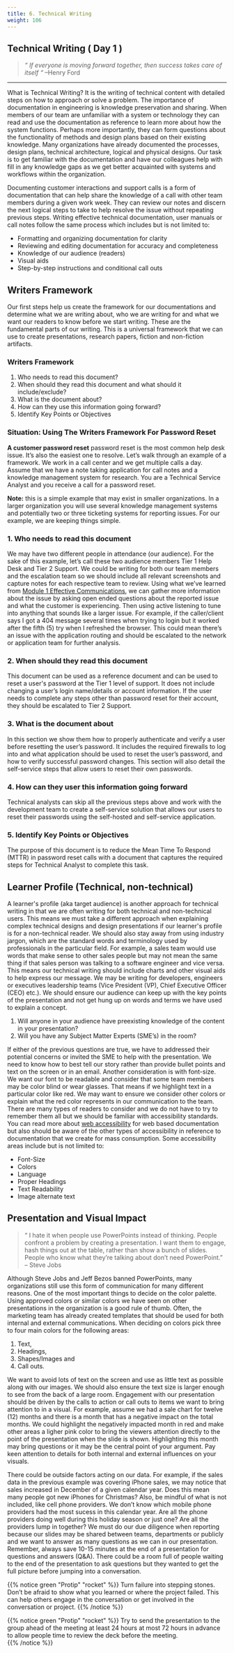 ```yaml
---
title: 6. Technical Writing 
weight: 106
---
```


## Technical Writing ( Day 1 )
> _“ If everyone is moving forward together, then success takes care of itself “_ –Henry Ford
***

What is Technical Writing? It is the writing of technical content with detailed steps on how to approach or solve a problem. The importance of documentation in engineering is knowledge preservation and sharing. When members of our team are unfamiliar with a system or technology they can read and use the documentation as reference to learn more about how the system functions. Perhaps more importantly, they can form questions about the functionality of methods and design plans based on their existing knowledge. Many organizations have already documented the processes, design plans, technical architecture, logical and physical designs. Our task is to get familiar with the documentation and have our colleagues help with fill in any knowledge gaps as we get better acquainted with systems and workflows within the organization. 

Documenting customer interactions and support calls is a form of documentation that can help share the knowledge of a call with other team members during a given work week. They can review our notes and discern the next logical steps to take to help resolve the issue without repeating previous steps. Writing effective technical documentation, user manuals or call notes follow the same process which includes but is not limited to:

* Formatting and organizing documentation for clarity
* Reviewing and editing documentation for accuracy and completeness
* Knowledge of our audience (readers)
* Visual aids 
* Step-by-step instructions and conditional call outs 

## Writers Framework 

Our first steps help us create the framework for our documentations and determine what we are writing about, who we are writing for and what we want our readers to know before we start writing. These are the fundamental parts of our writing. This is a universal framework that we can use to create presentations, research papers, fiction and non-fiction artifacts. 

### Writers Framework 
1. Who needs to read this document?    
2. When should they read this document and what should it include/exclude?
3. What is the document about? 
4. How can they use this information going forward?  
5. Identify Key Points or Objectives 

### Situation: Using The Writers Framework For Password Reset 

**A customer password reset** password reset is the most common help desk issue. It’s also the easiest one to resolve. Let’s walk through an example of a framework. We work in a call center and we get multiple calls a day. Assume that we have a note taking application for call notes and a knowledge management system for research. You are a Technical Service Analyst and you receive a call for a password reset. 

**Note:** this is a simple example that may exist in smaller organizations. In a larger organization you will use several knowledge management systems and potentially two or three ticketing systems for reporting issues. For our example, we are keeping things simple. 

### 1. Who needs to read this document

We may have two different people in attendance (our audience). For the sake of this example, let’s call these two audience members Tier 1 Help Desk and Tier 2 Support. We could be writing for both our team members and the escalation team so we should include all relevant screenshots and capture notes for each respective team to review.  Using what we’ve learned from [Module 1 Effective Communications](../Day-1/_index.md), we can gather more information about the issue by asking open ended questions about the reported issue and what the customer is experiencing. Then using active listening to tune into anything that sounds like a larger issue. For example, if the caller/client says I got a 404 message several times when trying to login but it worked after the fifth (5) try when I refreshed the browser. This could mean there’s an issue with the application routing and should be escalated to the network or application team for further analysis. 

### 2. When should they read this document 

This document can be used as a reference document and can be used to reset a user's password at the Tier 1 level of support. It does not include changing a user’s login name/details or account information. If the user needs to complete any steps other than password reset for their account, they should be escalated to Tier 2 Support. 

### 3. What is the document about 

In this section we show them how to properly authenticate and verify a user before resetting the user’s password. It includes the required firewalls to log into and what application should be used to reset the user’s password, and how to verify successful password changes. This section will also detail the self-service steps that allow users to reset their own passwords. 

### 4. How can they user this information going forward

Technical analysts can skip all the previous steps above and work with the development team to create a self-service solution that allows our users to reset their passwords using the self-hosted and self-service application. 

### 5. Identify Key Points or Objectives

The purpose of this document is to reduce the Mean Time To Respond (MTTR) in password reset calls with a document that captures the required steps for Technical Analyst to complete this task. 

## Learner Profile (Technical, non-technical)

A learner's profile (aka target audience) is another approach for technical writing in that we are often writing for both technical and non-technical users. This means we must take a different approach when explaining complex technical designs and design presentations if our learner's profile is for a non-technical reader. We should also stay away from using industry jargon, which are the standard words and terminology used by professionals in the particular field. For example, a sales team would use words that make sense to other sales people but may not mean the same thing if that sales person was talking to a software engineer and vice versa. This means our technical writing should include charts and other visual aids to help express our message. We may be writing for developers, engineers or executives leadership teams (Vice President (VP), Chief Executive Officer (CEO) etc.). We should ensure our audience can keep up with the key points of the presentation and not get hung up on words and terms we have used to explain a concept.

1. Will anyone in your audience have preexisting knowledge of the content in your presentation? 
2. Will you have any Subject Matter Experts (SME’s) in the room? 

If either of the previous questions are true, we have to addressed their potential concerns or invited the SME to help with the presentation. We need to know how to best tell our story rather than provide bullet points and text on the screen or in an email. Another consideration is with font-size. We want our font to be readable and consider that some team members may be color blind or wear glasses. That means if we highlight text in a particular color like red. We may want to ensure we consider other colors or explain what the red color represents in our communication to the team. There are many types of readers to consider and we do not have to try to remember them all but we should be familiar with accessibility standards. You can read more about [web accessibility](https://www.w3.org/WAI/standards-guidelines/wcag/) for web based documentation but also should be aware of the other types of accessibility in reference to documentation that we create for mass consumption. Some accessibility areas include but is not limited to:  

* Font-Size 
* Colors 
* Language 
* Proper Headings 
* Text Readability 
* Image alternate text

## Presentation and Visual Impact 

> “ I hate it when people use PowerPoints instead of thinking. People confront a problem by creating a presentation. I want them to engage,  hash things out at the table, rather than show a bunch of slides. People who know what they’re talking about don’t need PowerPoint.” – Steve Jobs

Although Steve Jobs and Jeff Bezos banned PowerPoints, many organizations still use this form of communication for many different reasons. One of the most important things to decide on the color palette. Using approved colors or similar colors we have seen on other presentations in the organization is a good rule of thumb. Often, the marketing team has already created templates that should be used for both internal and external communications. When deciding on colors pick three to four main colors for the following areas: 

1. Text, 
2. Headings, 
3. Shapes/Images and 
4. Call outs. 

We want to avoid lots of text on the screen and use as little text as possible along with our images. We should also ensure the text size is larger enough to see from the back of a large room. Engagement with our presentation should be driven by the calls to action or call outs to items we want to bring attention to in a visual. For example, assume we had a sale chart for twelve (12) months and there is a month that has a negative impact on the total months. We could highlight the negatively impacted month in red and make other areas a ligher pink color to bring the viewers attention directly to the point of the presentation when the slide is shown. Highlighting this month may bring questions or it may be the central point of your argument. Pay keen attention to details for both internal and external influences on your visuals. 

There could be outside factors acting on our data. For example, if the sales data in the previous example was covering iPhone sales, we may notice that sales increased in December of a given calendar year. Does this mean many people got new iPhones for Christmas? Also, be mindful of what is not included, like cell phone providers. We don’t know which mobile phone providers had the most sucess in this calendar year. Are all the phone providers doing well during this holiday season or just one? Are all the providers lump in together? We must do our due diligence when reporting because our slides may be shared between teams, departments or publicly and we want to answer as many questions as we can in our presentation. Remember, always save 10-15 minutes at the end of a presentation for questions and answers (Q&A). There could be a room full of people waiting to the end of the presentation to ask questions but they wanted to get the full picture before jumping into a conversation. 

{{% notice green "Protip" "rocket" %}}
Turn failure into stepping stones. Don’t be afraid to show what you learned or where the project failed. This can help others engage in the conversation or get involved in the conversation or project. 
{{% /notice  %}}

{{% notice green "Protip" "rocket" %}}
Try to send the presentation to the group ahead of the meeting at least 24 hours at most 72 hours in advance to allow people time to review the deck before the meeting.  
{{% /notice %}}

